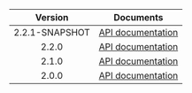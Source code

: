| Version | Documents |
|:---:|---|
| 2.2.1-SNAPSHOT | [API documentation](2.2.1-SNAPSHOT) |
| 2.2.0 | [API documentation](2.2.0) |
| 2.1.0 | [API documentation](2.1.0) |
| 2.0.0 | [API documentation](2.0.0) |
